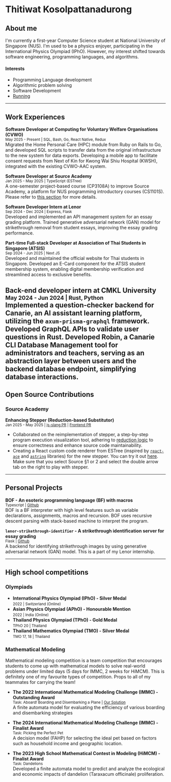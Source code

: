 # Thitiwat Kosolpattanadurong
## About me
I'm currently a first-year Computer Science student at National University of Singapore (NUS). I'm used to be a physics enjoyer, participating in the International Physics Olympiad (IPhO). However, my interest shifted towards software engineering, programming languages, and algorithms. 

#### Interests
- Programming Language development
- Algorithmic problem solving
- Software Development
- [Running](blogs/running.md)
---
## Work Experiences
**Software Developer at Computing for
Voluntary Welfare Organisations (CVWO)** <br>
<small>May 2025 - Present | SQL, Bash, Go, React Native, Redux </small><br>
Migrated the Home Personal Care (HPC) module from Ruby on Rails to Go, and developed SQL scripts to transfer data from the original infrastructure to the new system for data exports. Developing a mobile app to facilitate consent requests from Next of Kin for Kwong Wai Shiu Hospital (KWSH), integrated with the existing CVWO-AAC system.

**Software Developer at Source Academy** <br>
<small>Jan 2025 - May 2025 | TypeScript (ESTree) </small><br>
A one-semester project-based course (CP3108A) to improve Source Academy, a platform for NUS programming introductory courses (CS1101S). Please refer to [this section](#source-academy) for more details.

**Software Developer Intern at Lenor** <br>
<small>Sep 2024 - Dec 2024 | Express, Flask </small><br>
Developed and implemented an API management system for an essay grading platform. Trained generative adversarial network (GAN) model for strikethrough removal from student essays, improving the essay grading performance.

**Part-time Full-stack Developer at Association of Thai Students in Singapore (ATSIS)** <br>
<small>Sep 2024 - Jun 2025 | Next JS </small><br>
Developed and maintained the official website for Thai students in Singapore. Developed an E-Card component for the ATSIS student membership system, enabling digital membership verification
and streamlined access to exclusive benefits.

**Back-end developer intern at CMKL University** <br>
<small>May 2024 - Jun 2024 | Rust, Python </small><br>
Implemented a question-checker backend for Canarie, an AI assistant learning platform, utilizing the `axum-prisma-graphql` framework. Developed GraphQL APIs to validate user questions in Rust. Developed Robin, a Canarie CLI Database Management tool for administrators and teachers, serving as an abstraction layer between users and the backend database endpoint, simplifying database interactions.
---

## Open Source Contributions

### Source Academy
**Enhancing Stepper (Reduction-based Substitutor)** <br>
<small>Jan 2025 - May 2025 | [js-slang PR](https://github.com/source-academy/js-slang/pull/1742) |  [Frontend PR](https://github.com/source-academy/frontend/pull/3125) </small>

- Collaborated on the reimplementation of stepper, a step-by-step program execution visualization tool, adhering to [reduction logic](https://en.wikipedia.org/wiki/Lambda_calculus) to ensure correctness and enhance source code maintainability.<br>
- Creating a React custom code renderer from ESTree (inspired by [`react-ace`](https://www.npmjs.com/package/react-ace) and [`astring`](https://www.npmjs.com/package/astring) libraries) for the new stepper. You can try it out [here](https://sourceacademy.org/playground). Make sure that you select Source §1 or 2 and select the double arrow tab on the right to play with stepper.

---

## Personal Projects
 **BOF - An esoteric programming language (BF) with macros**<br>
<small>Typescript | [Github](https://bof-blush.vercel.app/) </small><br>
BOF is a BF interpreter with high level features such as variable declarations, assignments, macros and recursion. BOF uses recursive descent parsing with stack-based machine to interpret the program.

**`lenor-strikethrough-identifier` - A strikethrough identification server for essay grading**<br>
<small>Flask | [Github](https://github.com/CATISNOTSODIUM/lenor-strikethrough-identifier) </small><br>
A backend for identifying strikethrough images by using generative adversarial network (GAN) model. This is a part of my Lenor internship.

---
## High school competitions
### Olympiads
- **International Physics Olympiad (IPhO) - Silver Medal**<br>
<small> 2022 | Switzerland (Online) </small><br>
- **Asian Physics Olympiad (APhO) - Honourable Mention**<br>
<small> 2022 | India (Online) </small><br>
- **Thailand Physics Olympiad (TPhO) - Gold Medal**<br>
<small> TPhO 20 | Thailand </small><br>
- **Thailand Mathematics Olympiad (TMO) - Silver Medal**<br>
<small> TMO 17, 18 | Thailand </small><br>

### Mathematical Modeling
Mathematical modeling competition is a team competition that encourages students to come up with mathematical models to solve real-world problems under limited days (5 days for IMMC, 2 weeks for HiMCM). This is definitely one of my favourite types of competition. Props to all of my teammates for carrying the team!

- **The 2022 International Mathematical Modeling Challenge (IMMC) - Outstanding Award**<br>
<small> Task: Aboard! Boarding and Disembarking a Plane | [Our Solution](https://www.immchallenge.org/Contests/2022/papers/2022031.pdf) </small><br>
A finite automata model for evaluating the efficiency of various boarding and disembarking strategies 

- **The 2024 International Mathematical Modeling Challenge (IMMC) - Finalist Award**<br>
<small> Task: Picking the Perfect Pet </small><br>
A decision model (FAHP) for selecting the ideal pet based on factors such as household income and geographic location.

- **The 2023 High School Mathematical Contest in Modeling (HiMCM) - Finalist Award**<br>
<small> Task: Dandelions </small><br>
Developed a finite automata model to predict and analyze the ecological and economic impacts of dandelion (Taraxacum officinale) proliferation.
